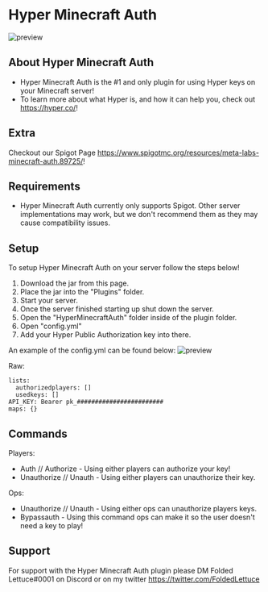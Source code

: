 # Hyper Minecraft Auth
![preview](https://i.imgur.com/xkqL7Mx.png)

## About Hyper Minecraft Auth
- Hyper Minecraft Auth is the #1 and only plugin for using Hyper keys on your Minecraft server!
- To learn more about what Hyper is, and how it can help you, check out https://hyper.co/!

## Extra
Checkout our Spigot Page https://www.spigotmc.org/resources/meta-labs-minecraft-auth.89725/!

## Requirements
- Hyper Minecraft Auth currently only supports Spigot. Other server implementations may work, but we don't recommend them as they may cause compatibility issues.

## Setup
To setup Hyper Minecraft Auth on your server follow the steps below!
1. Download the jar from this page.
2. Place the jar into the "Plugins" folder.
3. Start your server.
4. Once the server finished starting up shut down the server.
5. Open the "HyperMinecraftAuth" folder inside of the plugin folder.
6. Open "config.yml"
7. Add your Hyper Public Authorization key into there.

An example of the config.yml can be found below:
![preview](https://i.imgur.com/X2tXPD3.png)

Raw:
```
lists:
  authorizedplayers: []
  usedkeys: []
API_KEY: Bearer pk_########################
maps: {}
```
## Commands
Players:
- Auth <key> // Authorize <key> - Using either players can authorize your key!
- Unauthorize // Unauth - Using either players can unauthorize their key.

Ops:
- Unauthorize <user> // Unauth <user> - Using either ops can unauthorize players keys.
- Bypassauth <player> - Using this command ops can make it so the user doesn't need a key to play!

## Support
For support with the Hyper Minecraft Auth plugin please DM Folded Lettuce#0001 on Discord or on my twitter https://twitter.com/FoldedLettuce
